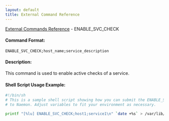 ```yaml
---
layout: default
title: External Command Reference
---
```


<!--
************************************************
* AUTO GENERATED PAGE - USE ./update SCRIPT
************************************************
-->

<span class="glyphicon glyphicon-arrow-up"></span><a href="index.html"> External Commands Reference</a> - ENABLE_SVC_CHECK<br>


#### Command Format:

`ENABLE_SVC_CHECK;host_name;service_description`

#### Description:

This command is used to enable active checks of a service.

#### Shell Script Usage Example:

```sh
#!/bin/sh
# This is a sample shell script showing how you can submit the ENABLE_SVC_CHECK command
# to Naemon. Adjust variables to fit your environment as necessary.

printf "[%lu] ENABLE_SVC_CHECK;host1;service1\n" `date +%s` > /var/lib/naemon/naemon.cmd
```



